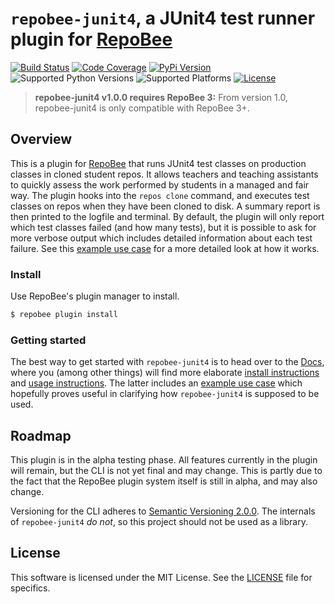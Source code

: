 # `repobee-junit4`, a JUnit4 test runner plugin for [RepoBee](https://github.com/repobee/repobee)

[![Build Status](https://travis-ci.com/repobee/repobee-junit4.svg?branch=master)](https://travis-ci.com/repobee/repobee-junit4)
[![Code Coverage](https://codecov.io/gh/repobee/repobee-junit4/branch/master/graph/badge.svg)](https://codecov.io/gh/repobee/repobee-junit4)
[![PyPi Version](https://badge.fury.io/py/repobee-junit4.svg)](https://badge.fury.io/py/repobee-junit4)
![Supported Python Versions](https://img.shields.io/badge/python-3.6%2C%203.7%2C%203.8-blue.svg)
![Supported Platforms](https://img.shields.io/badge/platforms-Linux%2C%20macOS-blue.svg)
[![License](https://img.shields.io/badge/license-MIT-blue.svg)](LICENSE)

> **repobee-junit4 v1.0.0 requires RepoBee 3:** From version 1.0,
> repobee-junit4 is only compatible with RepoBee 3+.

## Overview
This is a plugin for [RepoBee](https://github.com/repobee/repobee) that runs
JUnit4 test classes on production classes in cloned student repos. It allows
teachers and teaching assistants to quickly assess the work performed by
students in a managed and fair way. The plugin hooks into the `repos clone`
command, and executes test classes on repos when they have been cloned to disk.
A summary report is then printed to the logfile and terminal. By default, the
plugin will only report which test classes failed (and how many tests), but it
is possible to ask for more verbose output which includes detailed information
about each test failure. See this [example use
case](https://repobee-junit4.readthedocs.io/en/latest/usage.html#example-use-case)
for a more detailed look at how it works.

### Install
Use RepoBee's plugin manager to install.

```bash
$ repobee plugin install
```

### Getting started
The best way to get started with `repobee-junit4` is to head over to the
[Docs](https://repobee-junit4.readthedocs.io), where you (among
other things) will find more elaborate
[install instructions](https://repobee-junit4.readthedocs.io/en/latest/install.html)
and [usage instructions](https://repobee-junit4.readthedocs.io/en/latest/usage.html).
The latter includes an
[example use case](https://repobee-junit4.readthedocs.io/en/latest/usage.html#example-use-case)
which hopefully proves useful in clarifying how `repobee-junit4` is supposed to
be used.

## Roadmap
This plugin is in the alpha testing phase. All features currently in the plugin
will remain, but the CLI is not yet final and may change. This is partly due to
the fact that the RepoBee plugin system itself is still in alpha, and may also
change.

Versioning for the CLI adheres to
[Semantic Versioning 2.0.0](https://semver.org/spec/v2.0.0.html). The internals
of `repobee-junit4` _do not_, so this project should not be used as a library.

## License
This software is licensed under the MIT License. See the [LICENSE](LICENSE)
file for specifics.
